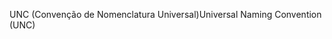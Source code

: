 <span data-ttu-id="b2fbb-101">UNC (Convenção de Nomenclatura Universal)</span><span class="sxs-lookup"><span data-stu-id="b2fbb-101">Universal Naming Convention (UNC)</span></span>